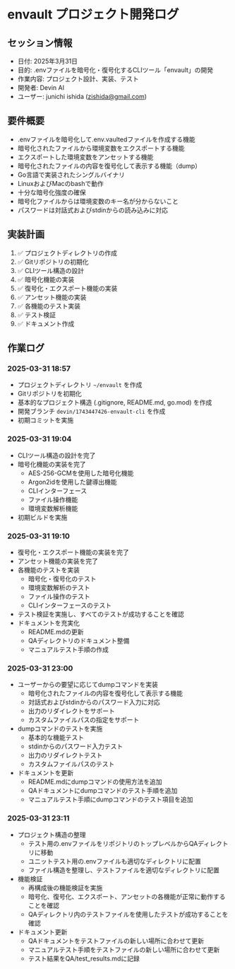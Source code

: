 # envault プロジェクト開発ログ

## セッション情報
- 日付: 2025年3月31日
- 目的: .envファイルを暗号化・復号化するCLIツール「envault」の開発
- 作業内容: プロジェクト設計、実装、テスト
- 開発者: Devin AI
- ユーザー: junichi ishida (zishida@gmail.com)

## 要件概要
- .envファイルを暗号化して.env.vaultedファイルを作成する機能
- 暗号化されたファイルから環境変数をエクスポートする機能
- エクスポートした環境変数をアンセットする機能
- 暗号化されたファイルの内容を復号化して表示する機能（dump）
- Go言語で実装されたシングルバイナリ
- LinuxおよびMacのbashで動作
- 十分な暗号化強度の確保
- 暗号化ファイルからは環境変数のキー名が分からないこと
- パスワードは対話式およびstdinからの読み込みに対応

## 実装計画
1. ✅ プロジェクトディレクトリの作成
2. ✅ Gitリポジトリの初期化
3. ✅ CLIツール構造の設計
4. ✅ 暗号化機能の実装
5. ✅ 復号化・エクスポート機能の実装
6. ✅ アンセット機能の実装
7. ✅ 各機能のテスト実装
8. ✅ テスト検証
9. ✅ ドキュメント作成

## 作業ログ

### 2025-03-31 18:57
- プロジェクトディレクトリ `~/envault` を作成
- Gitリポジトリを初期化
- 基本的なプロジェクト構造 (.gitignore, README.md, go.mod) を作成
- 開発ブランチ `devin/1743447426-envault-cli` を作成
- 初期コミットを実施

### 2025-03-31 19:04
- CLIツール構造の設計を完了
- 暗号化機能の実装を完了
  - AES-256-GCMを使用した暗号化機能
  - Argon2idを使用した鍵導出機能
  - CLIインターフェース
  - ファイル操作機能
  - 環境変数解析機能
- 初期ビルドを実施

### 2025-03-31 19:10
- 復号化・エクスポート機能の実装を完了
- アンセット機能の実装を完了
- 各機能のテストを実装
  - 暗号化・復号化のテスト
  - 環境変数解析のテスト
  - ファイル操作のテスト
  - CLIインターフェースのテスト
- テスト検証を実施し、すべてのテストが成功することを確認
- ドキュメントを充実化
  - README.mdの更新
  - QAディレクトリのドキュメント整備
  - マニュアルテスト手順の作成

### 2025-03-31 23:00
- ユーザーからの要望に応じてdumpコマンドを実装
  - 暗号化されたファイルの内容を復号化して表示する機能
  - 対話式およびstdinからのパスワード入力に対応
  - 出力のリダイレクトをサポート
  - カスタムファイルパスの指定をサポート
- dumpコマンドのテストを実施
  - 基本的な機能テスト
  - stdinからのパスワード入力テスト
  - 出力のリダイレクトテスト
  - カスタムファイルパスのテスト
- ドキュメントを更新
  - README.mdにdumpコマンドの使用方法を追加
  - QAドキュメントにdumpコマンドのテスト手順を追加
  - マニュアルテスト手順にdumpコマンドのテスト項目を追加

### 2025-03-31 23:11
- プロジェクト構造の整理
  - テスト用の.envファイルをリポジトリのトップレベルからQAディレクトリに移動
  - ユニットテスト用の.envファイルも適切なディレクトリに配置
  - ファイル構造を整理し、テストファイルを適切なディレクトリに配置
- 機能検証
  - 再構成後の機能検証を実施
  - 暗号化、復号化、エクスポート、アンセットの各機能が正常に動作することを確認
  - QAディレクトリ内のテストファイルを使用したテストが成功することを確認
- ドキュメント更新
  - QAドキュメントをテストファイルの新しい場所に合わせて更新
  - マニュアルテスト手順をテストファイルの新しい場所に合わせて更新
  - テスト結果をQA/test_results.mdに記録
